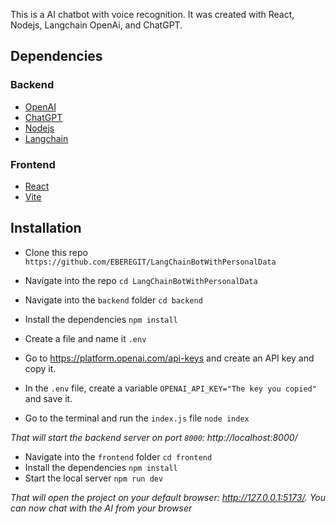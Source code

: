 This is a AI chatbot with voice recognition. It was created with React, Nodejs, Langchain OpenAi, and ChatGPT.

## Dependencies
### Backend
* [OpenAI](https://openai.com/)
* [ChatGPT](https://platform.openai.com/)
* [Nodejs](https://nodejs.org/en)
* [Langchain](https://www.langchain.com/)

### Frontend
* [React](https://react.dev/)
* [Vite](https://vitejs.dev/)

## Installation
* Clone this repo `https://github.com/EBEREGIT/LangChainBotWithPersonalData`
* Navigate into the repo `cd LangChainBotWithPersonalData`

* Navigate into the `backend` folder `cd backend`
* Install the dependencies ``npm install``
* Create a file and name it `.env`
* Go to https://platform.openai.com/api-keys and create an API key and copy it.
* In the `.env` file, create a variable `OPENAI_API_KEY="The key you copied"` and save it.
* Go to the terminal and run the `index.js` file `node index`

*That will start the backend server on port `8000`: http://localhost:8000/*

* Navigate into the `frontend` folder `cd frontend`
* Install the dependencies ``npm install``
* Start the local server ``npm run dev``

*That will open the project on your default browser: http://127.0.0.1:5173/. You can now chat with the AI from your browser*
